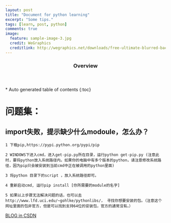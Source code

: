 ```yaml
---
layout: post
title: "Document for python learning"
excerpt: "Some tips."
tags: [learn, post, python]
comments: true
image:
  feature: sample-image-3.jpg
  credit: WeGraphics
  creditlink: http://wegraphics.net/downloads/free-ultimate-blurred-background-pack/
---
```

<section id="table-of-contents" class="toc">
  <header>
    <h3>Overview</h3>
  </header>
<div id="drawer" markdown="1">
*  Auto generated table of contents
{:toc}
</div>
</section><!-- /#table-of-contents -->

# 问题集：

## import失败，提示缺少什么modoule，怎么办？
	
	1 下载pip,https://pypi.python.org/pypi/pip
	
	2 WINDOWS下进入cmd，进入get-pip.py所在目录，运行python get-pip.py (注意此时，要将python放入系统路径内。如果你的电脑中有多个版本的python，请注意修改系统路径，因为pip只会被安装到当前cmd中正在被调用的python里面)
	
	3 将python 目录下的script ，放入系统路径即可。
	
	4 重新启动cmd, 运行pip install [你所需要的module的名字]
	
	5 如果以上步骤无法解决问题的话，也可以去http://www.lfd.uci.edu/~gohlke/pythonlibs/， 寻找你想要安装的包。（注意这个网址里面的包非官方，但是可以找到支持64位的安装包，官方的通常没有。）





<a markdown="0" href="//blog.csdn.net/hns20070" class="btn">BLOG in CSDN</a>
